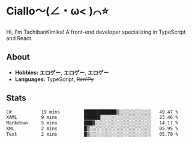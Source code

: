 # Ciallo～(∠・ω< )⌒⭐️

Hi, I'm TachibanKimika! A front-end developer specializing in TypeScript and React.

## About
- **Hobbies:** **エロゲー**, **エロゲー**, **エロゲー**
- **Languages:** TypeScript, ~~Ren’Py~~

## Stats
<!--START_SECTION:waka-->

```txt
C#           19 mins         ████████████▒░░░░░░░░░░░░   49.47 %
XAML         9 mins          ██████░░░░░░░░░░░░░░░░░░░   23.46 %
Markdown     5 mins          ███▓░░░░░░░░░░░░░░░░░░░░░   14.17 %
XML          2 mins          █▒░░░░░░░░░░░░░░░░░░░░░░░   05.95 %
Text         2 mins          █▒░░░░░░░░░░░░░░░░░░░░░░░   05.70 %
```

<!--END_SECTION:waka-->

<!-- ![Metrics](https://metrics.lecoq.io/TachibanaKimika?template=classic&base.activity=0&base.community=0&base.repositories=0&languages=1&isocalendar=1&isocalendar.duration=half-year&languages.limit=8&languages.sections=most-used&languages.colors=github&languages.threshold=0%25&languages.indepth=false&languages.recent.load=300&languages.recent.days=14&config.timezone=Asia%2FShanghai)
 -->
